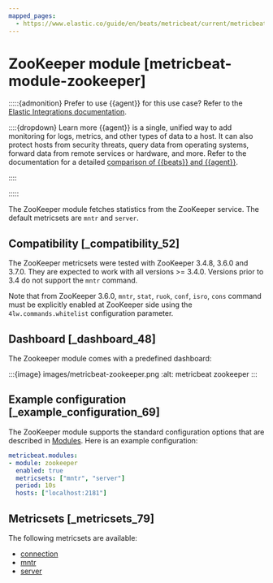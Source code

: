 ```yaml
---
mapped_pages:
  - https://www.elastic.co/guide/en/beats/metricbeat/current/metricbeat-module-zookeeper.html
---
```


# ZooKeeper module [metricbeat-module-zookeeper]

:::::{admonition} Prefer to use {{agent}} for this use case?
Refer to the [Elastic Integrations documentation](integration-docs://reference/zookeeper.md).

::::{dropdown} Learn more
{{agent}} is a single, unified way to add monitoring for logs, metrics, and other types of data to a host. It can also protect hosts from security threats, query data from operating systems, forward data from remote services or hardware, and more. Refer to the documentation for a detailed [comparison of {{beats}} and {{agent}}](docs-content://reference/ingestion-tools/fleet/index.md).

::::


:::::


The ZooKeeper module fetches statistics from the ZooKeeper service. The default metricsets are `mntr` and `server`.


## Compatibility [_compatibility_52]

The ZooKeeper metricsets were tested with ZooKeeper 3.4.8, 3.6.0 and 3.7.0. They are expected to work with all versions >= 3.4.0. Versions prior to 3.4 do not support the `mntr` command.

Note that from ZooKeeper 3.6.0, `mntr`, `stat`, `ruok`, `conf`, `isro`, `cons` command must be explicitly enabled at ZooKeeper side using the `4lw.commands.whitelist` configuration parameter.


## Dashboard [_dashboard_48]

The Zookeeper module comes with a predefined dashboard:

:::{image} images/metricbeat-zookeeper.png
:alt: metricbeat zookeeper
:::


## Example configuration [_example_configuration_69]

The ZooKeeper module supports the standard configuration options that are described in [Modules](/reference/metricbeat/configuration-metricbeat.md). Here is an example configuration:

```yaml
metricbeat.modules:
- module: zookeeper
  enabled: true
  metricsets: ["mntr", "server"]
  period: 10s
  hosts: ["localhost:2181"]
```


## Metricsets [_metricsets_79]

The following metricsets are available:

* [connection](/reference/metricbeat/metricbeat-metricset-zookeeper-connection.md)
* [mntr](/reference/metricbeat/metricbeat-metricset-zookeeper-mntr.md)
* [server](/reference/metricbeat/metricbeat-metricset-zookeeper-server.md)




